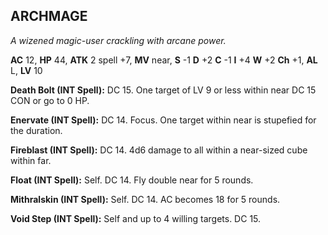 ## ARCHMAGE

_A wizened magic-user crackling with arcane power._

**AC** 12, **HP** 44, **ATK** 2 spell +7, **MV** near, **S** -1 **D** +2 **C** -1 **I** +4 **W** +2 **Ch** +1, **AL** L, **LV** 10

**Death Bolt (INT Spell):** DC 15. One target of LV 9 or less within near DC 15 CON or go to 0 HP.

**Enervate (INT Spell):** DC 14. Focus. One target within near is stupefied for the duration.

**Fireblast (INT Spell):** DC 14. 4d6 damage to all within a near-sized cube within far.

**Float (INT Spell):** Self. DC 14. Fly double near for 5 rounds.

**Mithralskin (INT Spell):** Self. DC 14. AC becomes 18 for 5 rounds.

**Void Step (INT Spell):** Self and up to 4 willing targets. DC 15.


